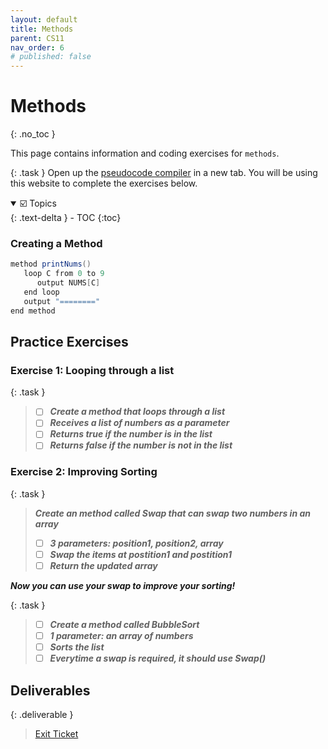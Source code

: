 ```yaml
---
layout: default
title: Methods 
parent: CS11
nav_order: 6
# published: false
---
```


# Methods
{: .no_toc }

This page contains information and coding exercises for `methods`.

{: .task }
Open up the [pseudocode compiler](http://ibcomp.fis.edu/pseudocode/pcode.html) in a new tab. You will be using this website to complete the exercises below.


<details open markdown="block">
  <summary>
    ☑️ Topics
  </summary>
  {: .text-delta }
- TOC
{:toc}
</details>

### Creating a Method
```java
method printNums()
   loop C from 0 to 9
      output NUMS[C]
   end loop
   output "========"
end method
```


## Practice Exercises

### Exercise 1: Looping through a list

{: .task }
>  - [ ] ***Create a method that loops through a list***
>  - [ ] ***Receives a list of numbers as a parameter***
>  - [ ] ***Returns true if the number is in the list***  
>  - [ ] ***Returns false if the number is not in the list***  



### Exercise 2: Improving Sorting

{: .task } 
> ***Create an method called Swap that can swap two numbers in an array***
>  - [ ] ***3 parameters: position1, position2, array***
>  - [ ] ***Swap the items at postition1 and postition1***
>  - [ ] ***Return the updated array***

***Now you can use your swap to improve your sorting!***


{: .task }
>  - [ ] ***Create a method called BubbleSort***
>  - [ ] ***1 parameter: an array of numbers***
>  - [ ] ***Sorts the list***  
>  - [ ] ***Everytime a swap is required, it should use Swap()***  
>

## Deliverables

{: .deliverable }
>[Exit Ticket](https://docs.google.com/forms/d/e/1FAIpQLScgcYSCyOc-9A60yAu78deLLUhKunf9wPlE_D1hJHy12Hzq1Q/viewform?usp=sf_link)